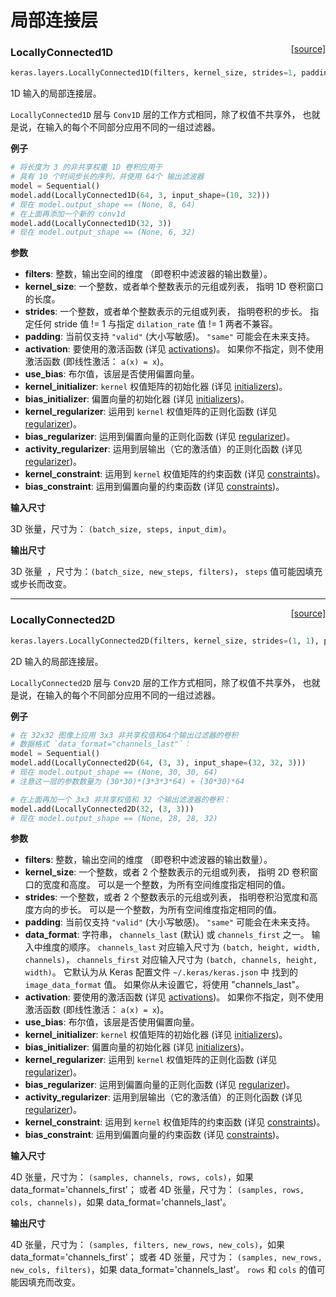 # 局部连接层

<span style="float:right;">[[source]](https://github.com/keras-team/keras/blob/master/keras/layers/local.py#L19)</span>

### LocallyConnected1D

```python
keras.layers.LocallyConnected1D(filters, kernel_size, strides=1, padding='valid', data_format=None, activation=None, use_bias=True, kernel_initializer='glorot_uniform', bias_initializer='zeros', kernel_regularizer=None, bias_regularizer=None, activity_regularizer=None, kernel_constraint=None, bias_constraint=None)
```

1D 输入的局部连接层。

`LocallyConnected1D` 层与 `Conv1D` 层的工作方式相同，除了权值不共享外，
也就是说，在输入的每个不同部分应用不同的一组过滤器。

**例子**

```python
# 将长度为 3 的非共享权重 1D 卷积应用于
# 具有 10 个时间步长的序列，并使用 64个 输出滤波器
model = Sequential()
model.add(LocallyConnected1D(64, 3, input_shape=(10, 32)))
# 现在 model.output_shape == (None, 8, 64)
# 在上面再添加一个新的 conv1d
model.add(LocallyConnected1D(32, 3))
# 现在 model.output_shape == (None, 6, 32)
```

**参数**

- **filters**: 整数，输出空间的维度
  （即卷积中滤波器的输出数量）。
- **kernel_size**: 一个整数，或者单个整数表示的元组或列表，
  指明 1D 卷积窗口的长度。
- **strides**: 一个整数，或者单个整数表示的元组或列表，
  指明卷积的步长。
  指定任何 stride 值 != 1 与指定 `dilation_rate` 值 != 1 两者不兼容。
- **padding**: 当前仅支持 `"valid"` (大小写敏感)。
  `"same"` 可能会在未来支持。
- **activation**: 要使用的激活函数
  (详见 [activations](../5.activations.md))。
  如果你不指定，则不使用激活函数
  (即线性激活： `a(x) = x`)。
- **use_bias**: 布尔值，该层是否使用偏置向量。
- **kernel_initializer**: `kernel` 权值矩阵的初始化器
  (详见 [initializers](../90.initializers.md))。
- **bias_initializer**: 偏置向量的初始化器
  (详见 [initializers](../90.initializers.md))。
- **kernel_regularizer**: 运用到 `kernel` 权值矩阵的正则化函数
  (详见 [regularizer](../91.regularizers.md))。
- **bias_regularizer**: 运用到偏置向量的正则化函数
  (详见 [regularizer](../91.regularizers.md))。
- **activity_regularizer**: 运用到层输出（它的激活值）的正则化函数
  (详见 [regularizer](../91.regularizers.md))。
- **kernel_constraint**: 运用到 `kernel` 权值矩阵的约束函数
  (详见 [constraints](../92.constraints.md))。
- **bias_constraint**: 运用到偏置向量的约束函数
  (详见 [constraints](../92.constraints.md))。

**输入尺寸**

3D 张量，尺寸为： `(batch_size, steps, input_dim)`。

**输出尺寸**

3D 张量  ，尺寸为：`(batch_size, new_steps, filters)`，
`steps` 值可能因填充或步长而改变。

---

<span style="float:right;">[[source]](https://github.com/keras-team/keras/blob/master/keras/layers/local.py#L182)</span>

### LocallyConnected2D

```python
keras.layers.LocallyConnected2D(filters, kernel_size, strides=(1, 1), padding='valid', data_format=None, activation=None, use_bias=True, kernel_initializer='glorot_uniform', bias_initializer='zeros', kernel_regularizer=None, bias_regularizer=None, activity_regularizer=None, kernel_constraint=None, bias_constraint=None)
```

2D 输入的局部连接层。

`LocallyConnected2D` 层与 `Conv2D` 层的工作方式相同，除了权值不共享外，
也就是说，在输入的每个不同部分应用不同的一组过滤器。

**例子**

```python
# 在 32x32 图像上应用 3x3 非共享权值和64个输出过滤器的卷积
# 数据格式 `data_format="channels_last"`：
model = Sequential()
model.add(LocallyConnected2D(64, (3, 3), input_shape=(32, 32, 3)))
# 现在 model.output_shape == (None, 30, 30, 64)
# 注意这一层的参数数量为 (30*30)*(3*3*3*64) + (30*30)*64

# 在上面再加一个 3x3 非共享权值和 32 个输出滤波器的卷积：
model.add(LocallyConnected2D(32, (3, 3)))
# 现在 model.output_shape == (None, 28, 28, 32)
```

**参数**

- **filters**: 整数，输出空间的维度
  （即卷积中滤波器的输出数量）。
- **kernel_size**: 一个整数，或者 2 个整数表示的元组或列表，
  指明 2D 卷积窗口的宽度和高度。
  可以是一个整数，为所有空间维度指定相同的值。
- **strides**: 一个整数，或者 2 个整数表示的元组或列表，
  指明卷积沿宽度和高度方向的步长。
  可以是一个整数，为所有空间维度指定相同的值。
- **padding**: 当前仅支持 `"valid"` (大小写敏感)。
  `"same"` 可能会在未来支持。
- **data_format**: 字符串，
  `channels_last` (默认) 或 `channels_first` 之一。
  输入中维度的顺序。
  `channels_last` 对应输入尺寸为 `(batch, height, width, channels)`，
  `channels_first` 对应输入尺寸为 `(batch, channels, height, width)`。
  它默认为从 Keras 配置文件 `~/.keras/keras.json` 中
  找到的 `image_data_format` 值。
  如果你从未设置它，将使用 "channels_last"。
- **activation**: 要使用的激活函数
  (详见 [activations](../5.activations.md))。
  如果你不指定，则不使用激活函数
  (即线性激活： `a(x) = x`)。
- **use_bias**: 布尔值，该层是否使用偏置向量。
- **kernel_initializer**: `kernel` 权值矩阵的初始化器
  (详见 [initializers](../90.initializers.md))。
- **bias_initializer**: 偏置向量的初始化器
  (详见 [initializers](../90.initializers.md))。
- **kernel_regularizer**: 运用到 `kernel` 权值矩阵的正则化函数
  (详见 [regularizer](../91.regularizers.md))。
- **bias_regularizer**: 运用到偏置向量的正则化函数
  (详见 [regularizer](../91.regularizers.md))。
- **activity_regularizer**: 运用到层输出（它的激活值）的正则化函数
  (详见 [regularizer](../91.regularizers.md))。
- **kernel_constraint**: 运用到 `kernel` 权值矩阵的约束函数
  (详见 [constraints](../92.constraints.md))。
- **bias_constraint**: 运用到偏置向量的约束函数
  (详见 [constraints](../92.constraints.md))。

**输入尺寸**

4D 张量，尺寸为：
`(samples, channels, rows, cols)`，如果 data_format='channels_first'；
或者 4D 张量，尺寸为：
`(samples, rows, cols, channels)`，如果 data_format='channels_last'。

**输出尺寸**

4D 张量，尺寸为：
`(samples, filters, new_rows, new_cols)`，如果 data_format='channels_first'；
或者 4D 张量，尺寸为：
`(samples, new_rows, new_cols, filters)`，如果 data_format='channels_last'。
`rows` 和 `cols` 的值可能因填充而改变。
